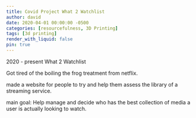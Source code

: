 ```yaml
---
title: Covid Project What 2 Watchlist
author: david
date: 2020-04-01 00:00:00 -0500
categories: [resourcefulness, 3D Printing]
tags: [3d printing]
render_with_liquid: false
pin: true
---
```


2020 - present What 2 Watchlist

  Got tired of the boiling the frog treatment from netflix.

  made a website for people to try and help them assess the library of a streaming service.

  main goal: Help manage and decide who has the best collection of media a user is actually looking to watch.
